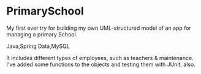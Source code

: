 # PrimarySchool
My first ever try for building my own UML-structured model of an app for managing a primary School.

Java,Spring Data,MySQL

It includes different types of employees, such as teachers & maintenance.
I've added some functions to the objects and testing them with JUnit, also.

